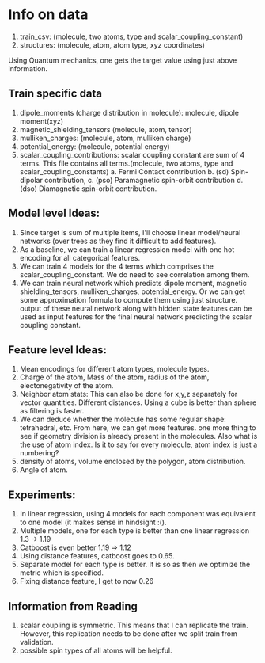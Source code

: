 # Info on data
1. train_csv: (molecule, two atoms, type and scalar_coupling_constant)
2. structures: (molecule, atom, atom type, xyz coordinates)

Using Quantum mechanics, one gets the target value using just above information.

## Train specific data
1. dipole_moments (charge distribution in molecule): molecule, dipole moment(xyz)
2. magnetic_shielding_tensors (molecule, atom, tensor)
3. mulliken_charges: (molecule, atom, mulliken charge)
4. potential_energy: (molecule, potential energy)
5. scalar_coupling_contributions: scalar coupling constant are sum of 4 terms. This file contains all terms.(molecule, two atoms, type and scalar_coupling_constants)
    a. Fermi Contact contribution
    b. (sd) Spin-dipolar contribution,
    c. (pso) Paramagnetic spin-orbit contribution
    d. (dso) Diamagnetic spin-orbit contribution.


## Model level Ideas:
1. Since target is sum of multiple items, I'll choose linear model/neural networks (over trees as they find it difficult to add features).
2. As a baseline, we can train a linear regression model with one hot encoding for all categorical features.
3. We can train 4 models for the 4 terms which comprises the scalar_coupling_constant. We do need to see correlation among them.
4. We can train neural network which predicts dipole moment, magnetic shielding_tensors, mulliken_charges, potential_energy. Or we can get some approximation formula to compute them using just structure. output of these neural network along with hidden state features can be used as input features for the final neural network predicting the scalar coupling constant.

## Feature level Ideas:
1. Mean encodings for different atom types, molecule types.
2. Charge of the atom, Mass of the atom, radius of the atom, electonegativity of the atom.
3. Neighbor atom stats: This can also be done for x,y,z separately for vector quantities. Different distances. Using a cube is better than sphere as filtering is faster.
4. We can deduce whether the molecule has some regular shape: tetrahedral, etc. From here, we can get more features. one more thing to see if geometry division is already present in the molecules. Also what is the use of atom index. Is it to say for every molecule, atom index is just a numbering?
5. density of atoms, volume enclosed by the polygon, atom distribution.
6. Angle of atom.

## Experiments:
1. In linear regression, using 4 models for each component was equivalent to one model (it makes sense in hindsight :().
2. Multiple models, one for each type is better  than one linear regression 1.3 -> 1.19
3. Catboost is even better 1.19 => 1.12
4. Using distance features, catboost goes to 0.65.
5. Separate model for each type is better. It is so as then we optimize the metric which is specified.
6. Fixing distance feature, I get to now 0.26


## Information from Reading
1. scalar coupling is symmetric. This means that I can replicate the train. However, this replication needs to be done
after we split train from validation.
2. possible spin types of all atoms will be helpful.

